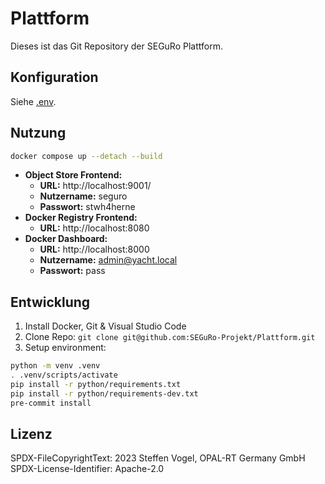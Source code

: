 # Plattform

Dieses ist das Git Repository der SEGuRo Plattform.

## Konfiguration

Siehe [.env](./.env).

## Nutzung

```bash
docker compose up --detach --build
```

- **Object Store Frontend:**
  - **URL:** http://localhost:9001/
  - **Nutzername:** seguro
  - **Passwort:** stwh4herne
- **Docker Registry Frontend:**
  - **URL:** http://localhost:8080
- **Docker Dashboard:**
  - **URL:** http://localhost:8000
  - **Nutzername:** admin@yacht.local
  - **Passwort:** pass


## Entwicklung

1. Install Docker, Git & Visual Studio Code
2. Clone Repo: `git clone git@github.com:SEGuRo-Projekt/Plattform.git`
3. Setup environment:

```bash
python -m venv .venv
. .venv/scripts/activate
pip install -r python/requirements.txt
pip install -r python/requirements-dev.txt
pre-commit install
```

## Lizenz

SPDX-FileCopyrightText: 2023 Steffen Vogel, OPAL-RT Germany GmbH
SPDX-License-Identifier: Apache-2.0
